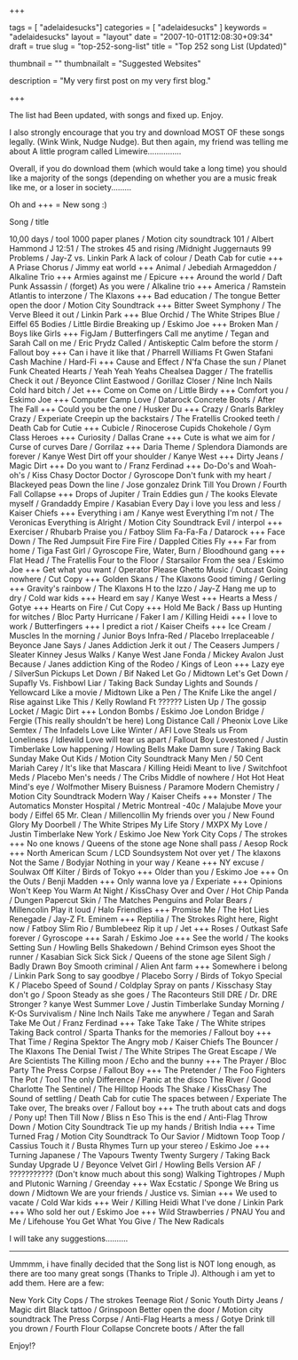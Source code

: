 
+++

tags = [ "adelaidesucks"]
categories = [ "adelaidesucks" ]
keywords = "adelaidesucks"
layout = "layout"
date = "2007-10-01T12:08:30+09:34"
draft = true
slug = "top-252-song-list"
title = "Top 252 song List (Updated)"

thumbnail = ""
thumbnailalt = "Suggested Websites"

description = "My very first post on my very first blog."

+++

The list had Been updated, with songs and fixed up. Enjoy.

I also strongly encourage that you try and download MOST OF these songs legally. (Wink Wink, Nudge Nudge). But then again, my friend was telling me about A little program called Limewire...............

Overall, if you do download them (which would take a long time) you should like a majority of the songs (depending on whether you are a music freak like me, or a loser in society.........

Oh and +++ = New song :)

Song / title

10,00 days / tool
1000 paper planes / Motion city soundtrack
101 / Albert Hammond J
12:51 / The strokes
45 and rising /Midnight Juggernauts
99 Problems / Jay-Z vs. Linkin Park
A lack of colour / Death Cab for cutie +++
A Priase Chorus / Jimmy eat world +++
Animal / Jebediah
Armageddon / Alkaline Trio +++
Armies against me / Epicure +++
Around the world / Daft Punk
Assassin / (forget)
As you were / Alkaline trio +++
America / Ramstein
Atlantis to interzone / The Klaxons +++
Bad education / The tongue
Better open the door / Motion City Soundtrack +++
Bitter Sweet Symphony / The Verve
Bleed it out / Linkin Park +++
Blue Orchid / The White Stripes
Blue / Eiffel 65
Bodies / Little Birdie
Breaking up / Eskimo Joe +++
Broken Man / Boys like Girls +++
FigJam / Butterfingers
Call me anytime / Tegan and Sarah
Call on me / Eric Prydz
Called / Antiskeptic
Calm before the storm / Fallout boy +++
Can i have it like that / Pharrell Williams Ft Gwen Stafani
Cash Machine / Hard-Fi +++
Cause and Effect / N'fa
Chase the sun / Planet Funk
Cheated Hearts / Yeah Yeah Yeahs
Chealsea Dagger / The fratellis
Check it out / Beyonce
Clint Eastwood / Gorillaz
Closer / Nine Inch Nails
Cold hard bitch / Jet +++
Come on Come on / Little Birdy +++
Comfort you / Eskimo Joe +++
Computer Camp Love / Datarock
Concrete Boots / After The Fall +++
Could you be the one / Husker Du +++
Crazy / Gnarls Barkley
Crazy / Experiate
Creepin up the backstairs / The Fratellis
Crooked teeth / Death Cab for Cutie +++
Cubicle / Rinocerose
Cupids Chokehole / Gym Class Heroes +++
Curiosity / Dallas Crane +++
Cute is what we aim for / Curse of curves
Dare / Gorrilaz +++
Daria Theme / Splendora
Diamonds are forever / Kanye West
Dirt off your shoulder / Kanye West +++
Dirty Jeans / Magic Dirt +++
Do you want to / Franz Ferdinad +++
Do-Do's and Woah-oh's / Kiss Chasy
Doctor Doctor / Gyroscope
Don't funk with my heart / Blackeyed peas
Down the line / Jose gonzalez
Drink Till You Drown / Fourth Fall Collapse +++
Drops of Jupiter / Train
Eddies gun / The kooks
Elevate myself / Grandaddy
Empire / Kasabian
Every Day i love you less and less / Kaiser Chiefs +++
Everything i am / Kanye west
Everything I'm not / The Veronicas
Everything is Alright / Motion City Soundtrack
Evil / interpol +++
Exerciser / Rhubarb
Praise you / Fatboy Slim
Fa-Fa-Fa / Datarock +++
Face Down / The Red Jumpsuit
Fire Fire Fire / Dappled Cities Fly +++
Far from home / Tiga
Fast Girl / Gyroscope
Fire, Water, Burn / Bloodhound gang +++
Flat Head / The Fratellis
Four to the Floor / Starsailor
From the sea / Eskimo Joe +++
Get what you want / Operator Please
Ghetto Music / Outcast
Going nowhere / Cut Copy +++
Golden Skans / The Klaxons
Good timing / Gerling +++
Gravity's rainbow / The Klaxons
H to the Izzo / Jay-Z
Hang me up to dry / Cold war kids +++
Heard em say / Kanye West +++
Hearts a Mess / Gotye +++
Hearts on Fire / Cut Copy +++
Hold Me Back / Bass up
Hunting for witches / Bloc Party
Hurricane / Faker
I am / Killing Heidi +++
I love to work / Butterfingers +++
I predict a riot / Kaiser Cheifs +++
Ice Cream / Muscles
In the morning / Junior Boys
Infra-Red / Placebo
Irreplaceable / Beyonce
Jane Says / Janes Addiction
Jerk it out / The Ceasers
Jumpers / Sleater Kinney
Jesus Walks / Kanye West
Jane Fonda / Mickey Avalon
Just Because / Janes addiction
King of the Rodeo / Kings of Leon +++ 
Lazy eye / SilverSun Pickups
Let Down / Bif Naked
Let Go / Midtown
Let's Get Down / Supafly Vs. Fishbowl
Liar / Taking Back Sunday
Lights and Sounds / Yellowcard
Like a movie / Midtown
Like a Pen / The Knife
Like the angel / Rise against
Like This / Kelly Rowland Ft ??????
Listen Up / The gossip
Locket / Magic Dirt +++
London Bombs / Eskimo Joe
London Bridge / Fergie (This really shouldn't be here)
Long Distance Call / Pheonix
Love Like Semtex / The Infadels
Love Like Winter / AFI
Love Steals us From Loneliness / Idlewild
Love will tear us apart / Fallout Boy
Lovestoned / Justin Timberlake
Low happening / Howling Bells
Make Damn sure / Taking Back Sunday
Make Out Kids / Motion City Soundtrack
Many Men / 50 Cent
Mariah Carey / It's like that
Mascara / Killing Heidi
Meant to live / Switchfoot
Meds / Placebo
Men's needs / The Cribs
Middle of nowhere / Hot Hot Heat
Mind's eye / Wolfmother
Misery Buisness / Paramore
Modern Chemistry / Motion City Soundtrack
Modern Way / Kaiser Cheifs +++
Monster / The Automatics
Monster Hospital / Metric
Montreal -40c / Malajube
Move your body / Eiffel 65
Mr. Clean / Millencollin
My friends over you / New Found Glory
My Doorbell / The White Stripes
My Life Story / MXPX
My Love / Justin Timberlake
New York / Eskimo Joe
New York City Cops / The strokes +++
No one knows / Queens of the stone age
None shall pass / Aesop Rock +++
North American Scum / LCD Soundsystem
Not over yet / The klaxons
Not the Same / Bodyjar
Nothing in your way / Keane +++
NY excuse / Soulwax
Off Kilter / Birds of Tokyo +++
Older than you / Eskimo Joe +++
On the Outs / Benji Madden +++
Only wanna love ya / Experiate +++
Opinions Won't Keep You Warm At Night / KissChasy
Over and Over / Hot Chip
Panda / Dungen
Papercut Skin / The Matches
Penguins and Polar Bears / Millencolin
Play it loud / Halo Friendlies +++
Promise Me / The Hot Lies
Renegade / Jay-Z Ft. Eminem +++
Reptilia / The Strokes
Right here, Right now / Fatboy Slim
Rio / Bumblebeez
Rip it up / Jet +++
Roses / Outkast
Safe forever / Gyroscope +++
Sarah / Eskimo Joe +++
See the world / The kooks
Setting Sun / Howling Bells
Shakedown / Behind Crimson eyes
Shoot the runner / Kasabian
Sick Sick Sick / Queens of the stone age
Silent Sigh / Badly Drawn Boy
Smooth criminal / Alien Ant farm +++
Somewhere i belong / Linkin Park
Song to say goodbye / Placebo
Sorry / Birds of Tokyo
Special K / Placebo
Speed of Sound / Coldplay
Spray on pants / Kisschasy
Stay don't go / Spoon
Steady as she goes / The Raconteurs
Still DRE / Dr. DRE
Stronger ? kanye West
Summer Love / Justin Timberlake
Sunday Morning / K-Os
Survivalism / Nine Inch Nails
Take me anywhere / Tegan and Sarah
Take Me Out / Franz Ferdinad +++
Take Take Take / The White stripes
Taking Back control / Sparta
Thanks for the memories / Fallout boy +++
That Time / Regina Spektor
The Angry mob / Kaiser Chiefs
The Bouncer / The Klaxons
The Denial Twist / The White Stripes
The Great Escape / We Are Scientists
The Killing moon / Echo and the bunny +++
The Prayer / Bloc Party
The Press Corpse / Fallout Boy +++
The Pretender / The Foo Fighters
The Pot / Tool
The only Difference / Panic at the disco
The River / Good Charlotte
The Sentinel / The Hilltop Hoods
The Shake / KissChasy
The Sound of settling / Death Cab for cutie
The spaces between / Experiate
The Take over, The breaks over / Fallout boy +++
The truth about cats and dogs / Pony up!
Then Till Now / Bliss n Eso
This is the end / Anti-Flag
Throw Down / Motion City Soundtrack
Tie up my hands / British India +++
Time Turned Frag / Motion City Soundtrack
To Our Savior / Midtown
Toop Toop / Cassius
Touch it / Busta Rhymes
Turn up your stereo / Eskimo Joe +++
Turning Japanese / The Vapours
Twenty Twenty Surgery / Taking Back Sunday
Upgrade U / Beyonce
Velvet Girl / Howling Bells
Version AF / ??????????? (Don't know much about this song)
Walking Tightropes / Muph and Plutonic
Warning / Greenday +++
Wax Ecstatic / Sponge
We Bring us down / Midtown
We are your friends / Justice vs. Simian +++
We used to vacate / Cold War kids +++
Weir / Killing Heidi
What I've done / Linkin Park +++
Who sold her out / Eskimo Joe +++
Wild Strawberries / PNAU
You and Me / Lifehouse
You Get What You Give / The New Radicals

I will take any suggestions..........

-------------------------------------------

Ummmm, i have finally decided that the Song list is NOT long enough, as there are too many great songs (Thanks to Triple J). Although i am yet to add them. Here are a few:

New York City Cops / The strokes
Teenage Riot / Sonic Youth
Dirty Jeans / Magic dirt
Black tattoo / Grinspoon
Better open the door / Motion city soundtrack
The Press Corpse / Anti-Flag
Hearts a mess / Gotye
Drink till you drown / Fourth Flour Collapse
Concrete boots / After the fall

Enjoy!?